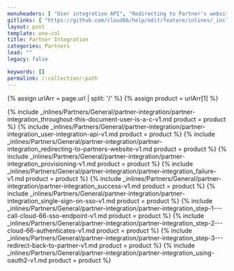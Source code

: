 ```yaml
---
menuheaders: [ "User integration API", "Redirecting to Partner's website", "Provisioning", "Failure", "Success", "Single Sign-on (SSO)", "Step 1 - Call Cloud 66 SSO endpoint", "Step 2 - Cloud 66 Authenticates", "Step 3 - Redirect back to partner", "Using OAuth2" ]
gitlinks: [ "https://github.com/cloud66/help/edit/feature/inlines/_includes/_inlines/Partners/General/partner-integration/partner-integration_throughout-this-document-user-is-a-c-v1.md", "https://github.com/cloud66/help/edit/feature/inlines/_includes/_inlines/Partners/General/partner-integration/partner-integration_user-integration-api-v1.md", "https://github.com/cloud66/help/edit/feature/inlines/_includes/_inlines/Partners/General/partner-integration/partner-integration_redirecting-to-partners-website-v1.md", "https://github.com/cloud66/help/edit/feature/inlines/_includes/_inlines/Partners/General/partner-integration/partner-integration_provisioning-v1.md", "https://github.com/cloud66/help/edit/feature/inlines/_includes/_inlines/Partners/General/partner-integration/partner-integration_failure-v1.md", "https://github.com/cloud66/help/edit/feature/inlines/_includes/_inlines/Partners/General/partner-integration/partner-integration_success-v1.md", "https://github.com/cloud66/help/edit/feature/inlines/_includes/_inlines/Partners/General/partner-integration/partner-integration_single-sign-on-sso-v1.md", "https://github.com/cloud66/help/edit/feature/inlines/_includes/_inlines/Partners/General/partner-integration/partner-integration_step-1---call-cloud-66-sso-endpoint-v1.md", "https://github.com/cloud66/help/edit/feature/inlines/_includes/_inlines/Partners/General/partner-integration/partner-integration_step-2---cloud-66-authenticates-v1.md", "https://github.com/cloud66/help/edit/feature/inlines/_includes/_inlines/Partners/General/partner-integration/partner-integration_step-3---redirect-back-to-partner-v1.md", "https://github.com/cloud66/help/edit/feature/inlines/_includes/_inlines/Partners/General/partner-integration/partner-integration_using-oauth2-v1.md" ]
layout: post
template: one-col
title: Partner Integration
categories: Partners
lead: ""
legacy: false

keywords: []
permalink: /:collection/:path
---
```


{% assign urlArr = page.url | split: '/' %}
{% assign product = urlArr[1] %}

<a name="1"></a>{% include _inlines/Partners/General/partner-integration/partner-integration_throughout-this-document-user-is-a-c-v1.md  product = product %}
<a name="2"></a>{% include _inlines/Partners/General/partner-integration/partner-integration_user-integration-api-v1.md  product = product %}
<a name="3"></a>{% include _inlines/Partners/General/partner-integration/partner-integration_redirecting-to-partners-website-v1.md  product = product %}
<a name="4"></a>{% include _inlines/Partners/General/partner-integration/partner-integration_provisioning-v1.md  product = product %}
<a name="5"></a>{% include _inlines/Partners/General/partner-integration/partner-integration_failure-v1.md  product = product %}
<a name="6"></a>{% include _inlines/Partners/General/partner-integration/partner-integration_success-v1.md  product = product %}
<a name="7"></a>{% include _inlines/Partners/General/partner-integration/partner-integration_single-sign-on-sso-v1.md  product = product %}
<a name="8"></a>{% include _inlines/Partners/General/partner-integration/partner-integration_step-1---call-cloud-66-sso-endpoint-v1.md  product = product %}
<a name="9"></a>{% include _inlines/Partners/General/partner-integration/partner-integration_step-2---cloud-66-authenticates-v1.md  product = product %}
<a name="10"></a>{% include _inlines/Partners/General/partner-integration/partner-integration_step-3---redirect-back-to-partner-v1.md  product = product %}
<a name="11"></a>{% include _inlines/Partners/General/partner-integration/partner-integration_using-oauth2-v1.md  product = product %}